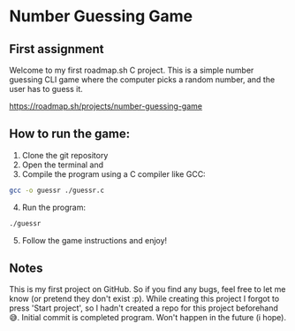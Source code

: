 # Number Guessing Game

## First assignment
Welcome to my first roadmap.sh C project. This is a simple number guessing CLI game where the computer picks a random number, and the user has to guess it.

https://roadmap.sh/projects/number-guessing-game

## How to run the game:
1. Clone the git repository
2. Open the terminal and 
3. Compile the program using a C compiler like GCC:
```sh
gcc -o guessr ./guessr.c
```
4. Run the program:
```sh
./guessr
```
5. Follow the game instructions and enjoy!

## Notes
This is my first project on GitHub.
So if you find any bugs, feel free to let me know (or pretend they don't exist :p).
While creating this project I forgot to press 'Start project', so I hadn't created a repo for this project beforehand 😅. Initial commit is completed program. Won't happen in the future (i hope).